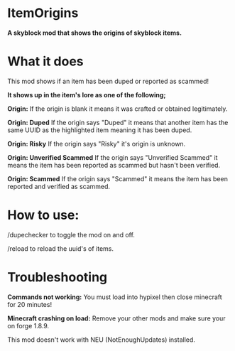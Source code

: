 #  **ItemOrigins**
**A skyblock mod that shows the origins of skyblock items.**


# **What it does**
This mod shows if an item has been duped or reported as scammed!

**It shows up in the item's lore as one of the following;**

**Origin:**
If the origin is blank it means it was crafted or obtained legitimately.


**Origin: Duped**
If the origin says "Duped" it means that another item has the same UUID as the highlighted item meaning it has been duped.


**Origin: Risky** 
If the origin says "Risky" it's origin is unknown.


**Origin: Unverified Scammed**
If the origin says "Unverified Scammed" it means the item has been reported as scammed but hasn't been verified.


**Origin: Scammed**
If the origin says "Scammed" it means the item has been reported and verified as scammed.


# **How to use:**
/dupechecker to toggle the mod on and off.

/reload to reload the uuid's of items.


# **Troubleshooting**

**Commands not working:**
You must load into hypixel then close minecraft for 20 minutes!

**Minecraft crashing on load:**
Remove your other mods and make sure your on forge 1.8.9.


This mod doesn't work with NEU (NotEnoughUpdates) installed.
